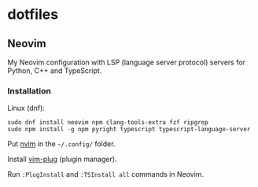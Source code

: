 # dotfiles
## Neovim
My Neovim configuration with LSP (language server protocol) servers for Python, C++ and TypeScript.
### Installation
Linux (dnf):
```
sudo dnf install neovim npm clang-tools-extra fzf ripgrep
sudo npm install -g npm pyright typescript typescript-language-server
```

Put [nvim](https://github.com/kirill-imanuilov/dotfiles/tree/main/.config/nvim) in the `~/.config/` folder.

Install [vim-plug](https://github.com/junegunn/vim-plug) (plugin manager).

Run `:PlugInstall` and `:TSInstall all` commands in Neovim.
